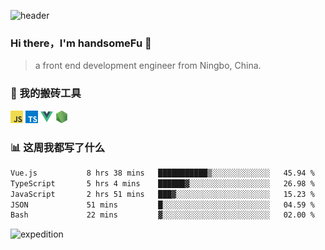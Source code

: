 ![header](https://raw.githubusercontent.com/fzq1998/fzq1998/master/header.png)

### Hi there，I'm handsomeFu 👋

> a front end development engineer from Ningbo, China.

### 🔧 我的搬砖工具
<code><img height="20" src="https://raw.githubusercontent.com/github/explore/80688e429a7d4ef2fca1e82350fe8e3517d3494d/topics/javascript/javascript.png" alt="javascript"></code>
<code><img height="20" src="https://raw.githubusercontent.com/github/explore/80688e429a7d4ef2fca1e82350fe8e3517d3494d/topics/typescript/typescript.png" alt="typescript"></code>
<code><img height="20" src="https://raw.githubusercontent.com/github/explore/80688e429a7d4ef2fca1e82350fe8e3517d3494d/topics/vue/vue.png" alt="vue"></code>
<code><img height="20" src="https://raw.githubusercontent.com/github/explore/80688e429a7d4ef2fca1e82350fe8e3517d3494d/topics/nodejs/nodejs.png" alt="nodejs"></code>



### 📊 这周我都写了什么
<!--START_SECTION:waka-->

```txt
Vue.js           8 hrs 38 mins   ███████████▒░░░░░░░░░░░░░   45.94 %
TypeScript       5 hrs 4 mins    ██████▓░░░░░░░░░░░░░░░░░░   26.98 %
JavaScript       2 hrs 51 mins   ███▓░░░░░░░░░░░░░░░░░░░░░   15.23 %
JSON             51 mins         █░░░░░░░░░░░░░░░░░░░░░░░░   04.59 %
Bash             22 mins         ▓░░░░░░░░░░░░░░░░░░░░░░░░   02.00 %
```

<!--END_SECTION:waka-->


![expedition](https://raw.githubusercontent.com/fzq1998/fzq1998/master/expedition.gif)

